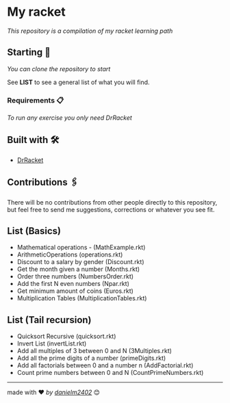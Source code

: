 # My racket

_This repository is a compilation of my racket learning path_
## Starting 🚀

_You can clone the repository to start_

See **LIST** to see a general list of what you will find.


### Requirements 📋

_To run any exercise you only need DrRacket_


## Built with 🛠️

* [DrRacket](https://racket-lang.org/)

## Contributions 🖇️

There will be no contributions from other people directly to this repository, but feel free to send me suggestions, corrections or whatever you see fit.


## List (Basics)

* Mathematical operations - (MathExample.rkt)
* ArithmeticOperations (operations.rkt)
* Discount to a salary by gender (Discount.rkt)
* Get the month given a number (Months.rkt)
* Order three numbers (NumbersOrder.rkt)
* Add the first N even numbers (Npar.rkt)
* Get minimum amount of coins (Euros.rkt)
* Multiplication Tables (MultiplicationTables.rkt)

## List (Tail recursion)
* Quicksort Recursive (quicksort.rkt)
* Invert List (invertList.rkt)
* Add all multiples of 3 between 0 and N (3Multiples.rkt)
* Add all the prime digits of a number (primeDigits.rkt)
* Add all factorials between 0 and a number n (AddFactorial.rkt)
* Count prime numbers between 0 and N (CountPrimeNumbers.rkt)

---
made with ❤️ _by [danielm2402](https://github.com/danielm2402)_ 😊
